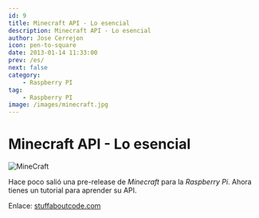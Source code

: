 ```yaml
---
id: 9
title: Minecraft API - Lo esencial
description: Minecraft API - Lo esencial
author: Jose Cerrejon
icon: pen-to-square
date: 2013-01-14 11:33:00
prev: /es/
next: false
category:
    - Raspberry PI
tag:
    - Raspberry PI
image: /images/minecraft.jpg
---
```


# Minecraft API - Lo esencial

![MineCraft](/images/minecraft.jpg)

Hace poco salió una pre-release de _Minecraft_ para la _Raspberry Pi_. Ahora tienes un tutorial para aprender su API.

Enlace: [stuffaboutcode.com](https://www.stuffaboutcode.com/2013/01/raspberry-pi-minecraft-api-basics.html)
